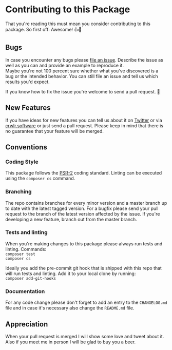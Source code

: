 # Contributing to this Package

That you're reading this must mean you consider contributing to
this package. So first off: Awesome! 👍🤘

## Bugs

In case you encounter any bugs please
[file an issue](https://github.com/crwlrsoft/url/issues/new).
Describe the issue as well as you can and provide an example to
reproduce it.  
Maybe you're not 100 percent sure whether what you've discovered
is a bug or the intended behavior. You can still file an issue
and tell us which results you'd expect.

If you know how to fix the issue you're welcome to send a pull
request. 💪 

## New Features

If you have ideas for new features you can tell us about it on
[Twitter](https://twitter.com/crwlrsoft) or via 
[crwlr.software](https://www.crwlr.software/contact) or just
send a pull request. Please keep in mind that there is no
guarantee that your feature will be merged.

## Conventions

### Coding Style

This package follows the 
[PSR-2](https://www.php-fig.org/psr/psr-2/) coding standard.
Linting can be executed using the `composer cs` command.

### Branching

The repo contains branches for every minor version and a master
branch up to date with the latest tagged version. For a bugfix
please send your pull request to the branch of the latest version
affected by the issue. If you're developing a new feature, branch
out from the master branch.

### Tests and linting

When you're making changes to this package please always run
tests and linting. Commands:  
`composer test`  
`composer cs`

Ideally you add the pre-commit git hook that is shipped with
this repo that will run tests and linting. Add it to your local
clone by running:  
`composer add-git-hooks`

### Documentation

For any code change please don't forget to add an entry to the
`CHANGELOG.md` file and in case it's necessary also change the
`README.md` file.

## Appreciation

When your pull request is merged I will show some love and tweet
about it. Also if you meet me in person I will be glad to buy you
a beer.
